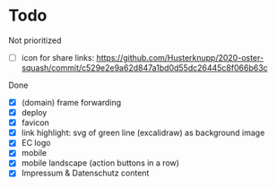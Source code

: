 # Todo

Not prioritized

 - [ ] icon for share links: https://github.com/Husterknupp/2020-oster-squash/commit/c529e2e9a62d847a1bd0d55dc26445c8f066b63c
 
Done

 - [x] (domain) frame forwarding
 - [x] deploy
 - [x] favicon
 - [x] link highlight: svg of green line (excalidraw) as background image
 - [x] EC logo
 - [x] mobile
 - [x] mobile landscape (action buttons in a row)
 - [x] Impressum & Datenschutz content
